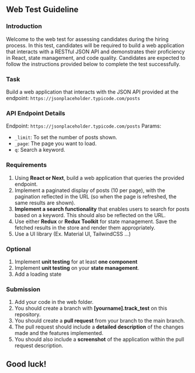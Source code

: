 ## Web Test Guideline

### Introduction

Welcome to the web test for assessing candidates during the hiring process. In this test, candidates will be required to build a web application that interacts with a RESTful JSON API and demonstrates their proficiency in React, state management, and code quality. Candidates are expected to follow the instructions provided below to complete the test successfully.

### Task

Build a web application that interacts with the JSON API provided at the endpoint: `https://jsonplaceholder.typicode.com/posts`

### API Endpoint Details

Endpoint: `https://jsonplaceholder.typicode.com/posts`
Params:
- `_limit`: To set the number of posts shown.
- `_page`: The page you want to load.
- `q`: Search a keyword.

### Requirements

1. Using **React or Next**, build a web application that queries the provided endpoint.
2. Implement a paginated display of posts (10 per page), with the pagination reflected in the URL (so when the page is refreshed, the same results are shown).
3. **Implement a search functionality** that enables users to search for posts based on a keyword. This should also be reflected on the URL.
4. Use either **Redux** or **Redux Toolkit** for state management. Save the fetched results in the store and render them appropriately.
5. Use a UI library (Ex. Material UI, TailwindCSS ...)

### Optional

1. Implement **unit testing** for at least **one component**
2. Implement **unit testing** on your **state management**.
3. Add a loading state

### Submission

1. Add your code in the web folder.
2. You should create a branch with **[yourname].track_test** on this repository.
3. You should create a **pull request** from your branch to the main branch.
4. The pull request should include a **detailed description** of the changes made and the features implemented.
5. You should also include a **screenshot** of the application within the pull request description.


## Good luck!
